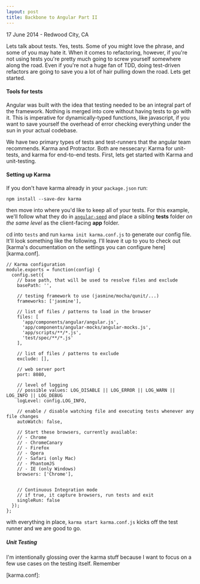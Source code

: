 ```yaml
---
layout: post
title: Backbone to Angular Part II
---
```


<p class="meta">17 June 2014 - Redwood City, CA</p>

Lets talk about tests. Yes, tests. Some of you might love the phrase, and some of
you may hate it. When it comes to refactoring, however, if you're not using tests
you're pretty much going to screw yourself somewhere along the road. Even if
you're not a huge fan of TDD, doing test-driven refactors are going to save you
a lot of hair pulling down the road. Lets get started.

#### Tools for tests

Angular was built with the idea that testing needed to be an integral part of
the framework. Nothing is merged into core without having tests to go with it.
This is imperative for dynamically-typed functions, like javascript, if you want
to save yourself the overhead of error checking everything under the sun in your
actual codebase.

We have two primary types of tests and test-runners that the angular team
recommends. Karma and Protractor. Both are nessecary: Karma for unit-tests, and
karma for end-to-end tests. First, lets get started with Karma and unit-testing.

#### Setting up Karma

If you don't have karma already in your `package.json` run:

    npm install --save-dev karma

then move into where you'd like to keep all of your tests. For this example,
we'll follow what they do in [`angular-seed`][seed] and place a sibling
**tests** folder _on the same level_ as the client-facing **app** folder.

cd into `tests` and run `karma init karma.conf.js` to generate our config file.
It'll look something like the following. I'll leave it up to you to check out
[karma's documentation on the settings you can configure here][karma.conf].

    // Karma configuration
    module.exports = function(config) {
      config.set({
        // base path, that will be used to resolve files and exclude
        basePath: '',

        // testing framework to use (jasmine/mocha/qunit/...)
        frameworks: ['jasmine'],

        // list of files / patterns to load in the browser
        files: [
          'app/components/angular/angular.js',
          'app/components/angular-mocks/angular-mocks.js',
          'app/scripts/**/*.js',
          'test/spec/**/*.js'
        ],

        // list of files / patterns to exclude
        exclude: [],

        // web server port
        port: 8080,

        // level of logging
        // possible values: LOG_DISABLE || LOG_ERROR || LOG_WARN || LOG_INFO || LOG_DEBUG
        logLevel: config.LOG_INFO,

        // enable / disable watching file and executing tests whenever any file changes
        autoWatch: false,

        // Start these browsers, currently available:
        // - Chrome
        // - ChromeCanary
        // - Firefox
        // - Opera
        // - Safari (only Mac)
        // - PhantomJS
        // - IE (only Windows)
        browsers: ['Chrome'],


        // Continuous Integration mode
        // if true, it capture browsers, run tests and exit
        singleRun: false
      });
    };

with everything in place, `karma start karma.conf.js` kicks off the test runner
and we are good to go.

##### Unit Testing

I'm intentionally glossing over the karma stuff because I want to focus on a few
use cases on the testing itself. Remember

[seed]: www.github.com/angular/angular-seed
[karma.conf]:
